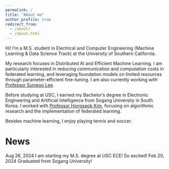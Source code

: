 ```yaml
---
permalink: /
title: "About me"
author_profile: true
redirect_from: 
  - /about/
  - /about.html
---
```


Hi! I’m a M.S. student in Electrical and Computer Engineering (Machine Learning & Data Science Track) at the University of Southern California.

My research focuses in Distributed AI and Efficient Machine Learning. I am particularly interested in reducing communication and computation costs in federated learning, and leveraging foundation models on limited resources through parameter-efficient fine-tuning. I am also currently working with [Professor Sunwoo Lee](https://sites.google.com/view/sunwoolee/home).

Before studying at USC, I earned my Bachelor’s degree in Electronic Engineering and Artificial Intelligence from Sogang University in South Korea. I worked with [Professor Hongseok Kim](https://nice.sogang.ac.kr/), focusing on algorithmic research and the implementation of federated learning.

Besides machine learning, I enjoy playing tennis and soccer.

News
======
Aug 26, 2024    I am starting my M.S. degree at USC ECE! So excited!
Feb 20, 2024    Graduated from Sogang University!
